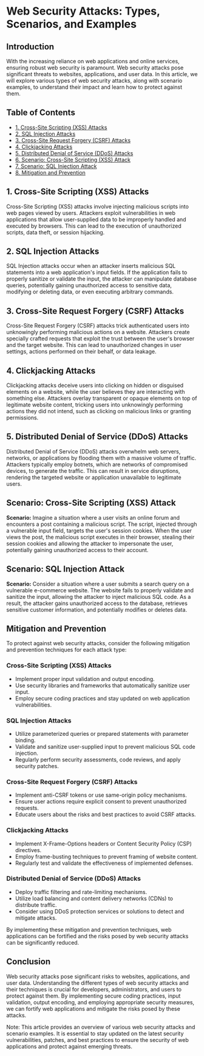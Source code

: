 # Web Security Attacks: Types, Scenarios, and Examples

## Introduction

With the increasing reliance on web applications and online services, ensuring robust web security is paramount. Web security attacks pose significant threats to websites, applications, and user data. In this article, we will explore various types of web security attacks, along with scenario examples, to understand their impact and learn how to protect against them.

## Table of Contents

- [1. Cross-Site Scripting (XSS) Attacks](#cross-site-scripting-xss-attacks)
- [2. SQL Injection Attacks](#sql-injection-attacks)
- [3. Cross-Site Request Forgery (CSRF) Attacks](#cross-site-request-forgery-csrf-attacks)
- [4. Clickjacking Attacks](#clickjacking-attacks)
- [5. Distributed Denial of Service (DDoS) Attacks](#distributed-denial-of-service-ddos-attacks)
- [6. Scenario: Cross-Site Scripting (XSS) Attack](#scenario-cross-site-scripting-xss-attack)
- [7. Scenario: SQL Injection Attack](#scenario-sql-injection-attack)
- [8. Mitigation and Prevention](#mitigation-and-prevention)

## 1. Cross-Site Scripting (XSS) Attacks

Cross-Site Scripting (XSS) attacks involve injecting malicious scripts into web pages viewed by users. Attackers exploit vulnerabilities in web applications that allow user-supplied data to be improperly handled and executed by browsers. This can lead to the execution of unauthorized scripts, data theft, or session hijacking.

## 2. SQL Injection Attacks

SQL Injection attacks occur when an attacker inserts malicious SQL statements into a web application's input fields. If the application fails to properly sanitize or validate the input, the attacker can manipulate database queries, potentially gaining unauthorized access to sensitive data, modifying or deleting data, or even executing arbitrary commands.

## 3. Cross-Site Request Forgery (CSRF) Attacks

Cross-Site Request Forgery (CSRF) attacks trick authenticated users into unknowingly performing malicious actions on a website. Attackers create specially crafted requests that exploit the trust between the user's browser and the target website. This can lead to unauthorized changes in user settings, actions performed on their behalf, or data leakage.

## 4. Clickjacking Attacks

Clickjacking attacks deceive users into clicking on hidden or disguised elements on a website, while the user believes they are interacting with something else. Attackers overlay transparent or opaque elements on top of legitimate website content, tricking users into unknowingly performing actions they did not intend, such as clicking on malicious links or granting permissions.

## 5. Distributed Denial of Service (DDoS) Attacks

Distributed Denial of Service (DDoS) attacks overwhelm web servers, networks, or applications by flooding them with a massive volume of traffic. Attackers typically employ botnets, which are networks of compromised devices, to generate the traffic. This can result in service disruptions, rendering the targeted website or application unavailable to legitimate users.

## Scenario: Cross-Site Scripting (XSS) Attack

**Scenario:** Imagine a situation where a user visits an online forum and encounters a post containing a malicious script. The script, injected through a vulnerable input field, targets the user's session cookies. When the user views the post, the malicious script executes in their browser, stealing their session cookies and allowing the attacker to impersonate the user, potentially gaining unauthorized access to their account.

## Scenario: SQL Injection Attack

**Scenario:** Consider a situation where a user submits a search query on a vulnerable e-commerce website. The website fails to properly validate and sanitize the input, allowing the attacker to inject malicious SQL code. As a result, the attacker gains unauthorized access to the database, retrieves sensitive customer information, and potentially modifies or deletes data.

## Mitigation and Prevention

To protect against web security attacks, consider the following mitigation and prevention techniques for each attack type:

### Cross-Site Scripting (XSS) Attacks

- Implement proper input validation and output encoding.
- Use security libraries and frameworks that automatically sanitize user input.
- Employ secure coding practices and stay updated on web application vulnerabilities.

### SQL Injection Attacks

- Utilize parameterized queries or prepared statements with parameter binding.
- Validate and sanitize user-supplied input to prevent malicious SQL code injection.
- Regularly perform security assessments, code reviews, and apply security patches.

### Cross-Site Request Forgery (CSRF) Attacks

- Implement anti-CSRF tokens or use same-origin policy mechanisms.
- Ensure user actions require explicit consent to prevent unauthorized requests.
- Educate users about the risks and best practices to avoid CSRF attacks.

### Clickjacking Attacks

- Implement X-Frame-Options headers or Content Security Policy (CSP) directives.
- Employ frame-busting techniques to prevent framing of website content.
- Regularly test and validate the effectiveness of implemented defenses.

### Distributed Denial of Service (DDoS) Attacks

- Deploy traffic filtering and rate-limiting mechanisms.
- Utilize load balancing and content delivery networks (CDNs) to distribute traffic.
- Consider using DDoS protection services or solutions to detect and mitigate attacks.

By implementing these mitigation and prevention techniques, web applications can be fortified and the risks posed by web security attacks can be significantly reduced.

## Conclusion

Web security attacks pose significant risks to websites, applications, and user data. Understanding the different types of web security attacks and their techniques is crucial for developers, administrators, and users to protect against them. By implementing secure coding practices, input validation, output encoding, and employing appropriate security measures, we can fortify web applications and mitigate the risks posed by these attacks.

Note: This article provides an overview of various web security attacks and scenario examples. It is essential to stay updated on the latest security vulnerabilities, patches, and best practices to ensure the security of web applications and protect against emerging threats.
